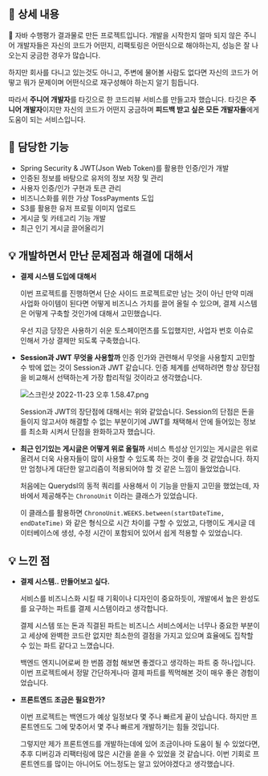 ## 📖 상세 내용

<aside>
🐷 자바 수행평가 결과물로 만든 프로젝트입니다. 개발을 시작한지 얼마 되지 않은 주니어 개발자들은 자신의 코드가 어떤지, 리팩토링은 어떤식으로 해야하는지, 성능은 잘 나오는지 궁금한 경우가 많습니다.

하지만 회사를 다니고 있는것도 아니고, 주변에 물어볼 사람도 없다면 자신의 코드가 어떻고 뭐가 문제이며 어떤식으로 재구성해야 하는지 알기 힘듭니다.

따라서 **주니어 개발자**를 타깃으로 한 코드리뷰 서비스를 만들고자 했습니다. 타깃은 **주니어 개발자**이지만 자신의 코드가 어떤지 궁금하며 **피드백 받고 싶은 모든 개발자들**에게 도움이 되는 서비스입니다.

</aside>

## 💫 담당한 기능

- Spring Security & JWT(Json Web Token)를 활용한 인증/인가 개발
- 인증된 정보를 바탕으로 유저의 정보 저장 및 관리
- 사용자 인증/인가 구현과 토큰 관리
- 비즈니스화를 위한 가상 TossPayments 도입
- S3를 활용한 유저 프로필 이미지 업로드
- 게시글 및 카테고리 기능 개발
- 최근 인기 게시글 끌어올리기

## 💡 개발하면서 만난 문제점과 해결에 대해서

- **결제 시스템 도입에 대해서**
    
    이번 프로젝트를 진행하면서 단순 사이드 프로젝트로만 남는 것이 아닌 만약 미래 사업화 아이템이 된다면 어떻게 비즈니스 가치를 끌어 올릴 수 있으며, 결제 시스템은 어떻게 구축할 것인가에 대해서 고민했습니다. 
    
    우선 지금 당장은 사용하기 쉬운 토스페이먼츠를 도입했지만, 사업자 번호 이슈로 인해서 가상 결제만 되도록 구축했습니다.
    
- **Session과 JWT 무엇을 사용할까**
인증 인가와 관련해서 무엇을 사용할지 고민할 수 밖에 없는 것이 Session과 JWT 같습니다. 인증 체계를 선택하려면 항상 장단점을 비교해서 선택하는게 가장 합리적일 것이라고 생각했습니다.
    
    ![스크린샷 2022-11-23 오후 1.58.47.png](https://s3-us-west-2.amazonaws.com/secure.notion-static.com/eecd83c1-4a81-4df4-8ca9-52987d830dd3/%E1%84%89%E1%85%B3%E1%84%8F%E1%85%B3%E1%84%85%E1%85%B5%E1%86%AB%E1%84%89%E1%85%A3%E1%86%BA_2022-11-23_%E1%84%8B%E1%85%A9%E1%84%92%E1%85%AE_1.58.47.png)
    
    Session과 JWT의 장단점에 대해서는 위와 같았습니다. Session의 단점은 돈을 들이지 않고서야 해결할 수 없는 부분이기에 JWT를 채택해서 안에 들어있는 정보를 최소화 시켜서 단점을 완화하고자 했습니다.
    
- **최근 인기있는 게시글은 어떻게 위로 올릴까**
서비스 특성상 인기있는 게시글은 위로 올려서 더욱 사용자들이 많이 사용할 수 있도록 하는 것이 좋을 것 같았습니다. 하지만 엄청나게 대단한 알고리즘이 적용되어야 할 것 같은 느낌이 들었었습니다.
    
    처음에는 Querydsl의 동적 쿼리를 사용해서 이 기능을 만들지 고민을 했었는데, 자바에서 제공해주는 `ChronoUnit` 이라는 클래스가 있었습니다. 
    
    이 클래스를 활용하면 `ChronoUnit.WEEKS.between(startDateTime, endDateTime)` 와 같은 형식으로 시간 차이를 구할 수 있었고, 다행이도 게시글 데이터베이스에 생성, 수정 시간이 포함되어 있어서 쉽게 적용할 수 있었습니다. 
    

## 💡 느낀 점

- **결제 시스템.. 만들어보고 싶다.**
    
    서비스를 비즈니스화 시킬 때 기획이나 디자인이 중요하듯이, 개발에서 높은 완성도를 요구하는 파트를 결제 시스템이라고 생각합니다. 
    
    결제 시스템 또는 돈과 직결된 파트는 비즈니스 서비스에서는 너무나 중요한 부분이고 세상에 완벽한 코드란 없지만 최소한의 결점을 가지고 있으며 효율에도 집착할 수 있는 파트 같다고 느꼈습니다. 
    
    백엔드 엔지니어로써 한 번쯤 경험 해보면 좋겠다고 생각하는 파트 중 하나입니다. 이번 프로젝트에서 정말 간단하게나마 결제 파트를 찍먹해본 것이 매우 좋은 경험이었습니다.
    
- **프론트엔드 조금은 필요한가?**
    
    이번 프로젝트는 백엔드가 예상 일정보다 몇 주나 빠르게 끝이 났습니다. 하지만 프론트엔드도 그에 맞추어서 몇 주나 빠르게 개발하기는 힘들 것입니다. 
    
    그렇지만 제가 프론트엔드를 개발하는데에 있어 조금이나마 도움이 될 수 있었다면, 추후 디버깅과 리팩터링에 많은 시간을 쏟을 수 있었을 것 같습니다. 이번 기회로 프론트엔드를 많이는 아니어도 어느정도는 알고 있어야겠다고 생각했습니다.
